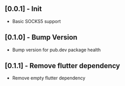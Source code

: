 ## [0.0.1] - Init

* Basic SOCKS5 support

## [0.1.0] - Bump Version

* Bump version for pub.dev package health

## [0.1.1] - Remove flutter dependency

* Remove empty flutter dependency 